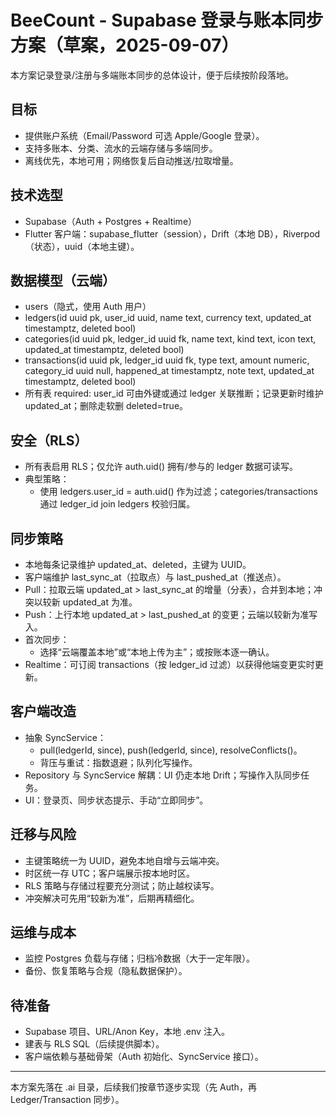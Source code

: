 # BeeCount - Supabase 登录与账本同步方案（草案，2025-09-07）

本方案记录登录/注册与多端账本同步的总体设计，便于后续按阶段落地。

## 目标

- 提供账户系统（Email/Password 可选 Apple/Google 登录）。
- 支持多账本、分类、流水的云端存储与多端同步。
- 离线优先，本地可用；网络恢复后自动推送/拉取增量。

## 技术选型

- Supabase（Auth + Postgres + Realtime）
- Flutter 客户端：supabase_flutter（session），Drift（本地 DB），Riverpod（状态），uuid（本地主键）。

## 数据模型（云端）

- users（隐式，使用 Auth 用户）
- ledgers(id uuid pk, user_id uuid, name text, currency text, updated_at timestamptz, deleted bool)
- categories(id uuid pk, ledger_id uuid fk, name text, kind text, icon text, updated_at timestamptz, deleted bool)
- transactions(id uuid pk, ledger_id uuid fk, type text, amount numeric, category_id uuid null, happened_at timestamptz, note text, updated_at timestamptz, deleted bool)
- 所有表 required: user_id 可由外键或通过 ledger 关联推断；记录更新时维护 updated_at；删除走软删 deleted=true。

## 安全（RLS）

- 所有表启用 RLS；仅允许 auth.uid() 拥有/参与的 ledger 数据可读写。
- 典型策略：
  - 使用 ledgers.user_id = auth.uid() 作为过滤；categories/transactions 通过 ledger_id join ledgers 校验归属。

## 同步策略

- 本地每条记录维护 updated_at、deleted，主键为 UUID。
- 客户端维护 last_sync_at（拉取点）与 last_pushed_at（推送点）。
- Pull：拉取云端 updated_at > last_sync_at 的增量（分表），合并到本地；冲突以较新 updated_at 为准。
- Push：上行本地 updated_at > last_pushed_at 的变更；云端以较新为准写入。
- 首次同步：
  - 选择“云端覆盖本地”或“本地上传为主”；或按账本逐一确认。
- Realtime：可订阅 transactions（按 ledger_id 过滤）以获得他端变更实时更新。

## 客户端改造

- 抽象 SyncService：
  - pull(ledgerId, since), push(ledgerId, since), resolveConflicts()。
  - 背压与重试：指数退避；队列化写操作。
- Repository 与 SyncService 解耦：UI 仍走本地 Drift；写操作入队同步任务。
- UI：登录页、同步状态提示、手动“立即同步”。

## 迁移与风险

- 主键策略统一为 UUID，避免本地自增与云端冲突。
- 时区统一存 UTC；客户端展示按本地时区。
- RLS 策略与存储过程要充分测试；防止越权读写。
- 冲突解决可先用“较新为准”，后期再精细化。

## 运维与成本

- 监控 Postgres 负载与存储；归档冷数据（大于一定年限）。
- 备份、恢复策略与合规（隐私数据保护）。

## 待准备

- Supabase 项目、URL/Anon Key，本地 .env 注入。
- 建表与 RLS SQL（后续提供脚本）。
- 客户端依赖与基础骨架（Auth 初始化、SyncService 接口）。

---

本方案先落在 .ai 目录，后续我们按章节逐步实现（先 Auth，再 Ledger/Transaction 同步）。
